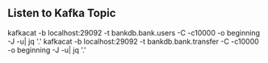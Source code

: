 ## Listen to Kafka Topic

kafkacat -b localhost:29092 -t bankdb.bank.users -C -c10000 -o beginning -J -u| jq '.'
kafkacat -b localhost:29092 -t bankdb.bank.transfer -C -c10000 -o beginning -J -u| jq '.'
